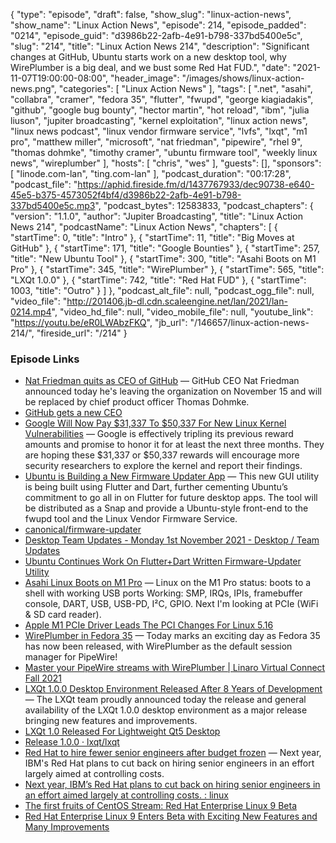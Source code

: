 {
  "type": "episode",
  "draft": false,
  "show_slug": "linux-action-news",
  "show_name": "Linux Action News",
  "episode": 214,
  "episode_padded": "0214",
  "episode_guid": "d3986b22-2afb-4e91-b798-337bd5400e5c",
  "slug": "214",
  "title": "Linux Action News 214",
  "description": "Significant changes at GitHub, Ubuntu starts work on a new desktop tool, why WirePlumber is a big deal, and we bust some Red Hat FUD.",
  "date": "2021-11-07T19:00:00-08:00",
  "header_image": "/images/shows/linux-action-news.png",
  "categories": [
    "Linux Action News"
  ],
  "tags": [
    ".net",
    "asahi",
    "collabra",
    "cramer",
    "fedora 35",
    "flutter",
    "fwupd",
    "george kiagiadakis",
    "github",
    "google bug bounty",
    "hector martin",
    "hot reload",
    "ibm",
    "julia liuson",
    "jupiter broadcasting",
    "kernel exploitation",
    "linux action news",
    "linux news podcast",
    "linux vendor firmware service",
    "lvfs",
    "lxqt",
    "m1 pro",
    "matthew miller",
    "microsoft",
    "nat friedman",
    "pipewire",
    "rhel 9",
    "thomas dohmke",
    "timothy cramer",
    "ubuntu firmware tool",
    "weekly linux news",
    "wireplumber"
  ],
  "hosts": [
    "chris",
    "wes"
  ],
  "guests": [],
  "sponsors": [
    "linode.com-lan",
    "ting.com-lan"
  ],
  "podcast_duration": "00:17:28",
  "podcast_file": "https://aphid.fireside.fm/d/1437767933/dec90738-e640-45e5-b375-4573052f4bf4/d3986b22-2afb-4e91-b798-337bd5400e5c.mp3",
  "podcast_bytes": 12583833,
  "podcast_chapters": {
    "version": "1.1.0",
    "author": "Jupiter Broadcasting",
    "title": "Linux Action News 214",
    "podcastName": "Linux Action News",
    "chapters": [
      {
        "startTime": 0,
        "title": "Intro"
      },
      {
        "startTime": 11,
        "title": "Big Moves at GitHub"
      },
      {
        "startTime": 171,
        "title": "Google Bounties"
      },
      {
        "startTime": 257,
        "title": "New Ubuntu Tool"
      },
      {
        "startTime": 300,
        "title": "Asahi Boots on M1 Pro"
      },
      {
        "startTime": 345,
        "title": "WirePlumber"
      },
      {
        "startTime": 565,
        "title": "LXQt 1.0.0"
      },
      {
        "startTime": 742,
        "title": "Red Hat FUD"
      },
      {
        "startTime": 1003,
        "title": "Outro"
      }
    ]
  },
  "podcast_alt_file": null,
  "podcast_ogg_file": null,
  "video_file": "http://201406.jb-dl.cdn.scaleengine.net/lan/2021/lan-0214.mp4",
  "video_hd_file": null,
  "video_mobile_file": null,
  "youtube_link": "https://youtu.be/eR0LWAbzFKQ",
  "jb_url": "/146657/linux-action-news-214/",
  "fireside_url": "/214"
}


### Episode Links

  * [Nat Friedman quits as CEO of GitHub](https://www.theregister.com/2021/11/03/github_ceo_quits/ "Nat Friedman quits as CEO of GitHub") — GitHub CEO Nat Friedman announced today he's leaving the organization on November 15 and will be replaced by chief product officer Thomas Dohmke.
  * [GitHub gets a new CEO](https://techcrunch.com/2021/11/03/github-gets-a-new-ceo/ "GitHub gets a new CEO")
  * [Google Will Now Pay $31,337 To $50,337 For New Linux Kernel Vulnerabilities](https://www.phoronix.com/scan.php?page=news_item&px=More-Money-For-Linux-Flaws "Google Will Now Pay $31,337 To $50,337 For New Linux Kernel Vulnerabilities") — Google is effectively tripling its previous reward amounts and promise to honor it for at least the next three months. They are hoping these $31,337 or $50,337 rewards will encourage more security researchers to explore the kernel and report their findings. 
  * [Ubuntu is Building a New Firmware Updater App](https://www.omgubuntu.co.uk/2021/11/ubuntu-is-working-on-a-new-firmware-updater-app "Ubuntu is Building a New Firmware Updater App") — This new GUI utility is being built using Flutter and Dart, further cementing Ubuntu’s commitment to go all in on Flutter for future desktop apps. The tool will be distributed as a Snap and provide a Ubuntu-style front-end to the fwupd tool and the Linux Vendor Firmware Service. 
  * [canonical/firmware-updater](https://github.com/canonical/firmware-updater "canonical/firmware-updater")
  * [Desktop Team Updates - Monday 1st November 2021 - Desktop / Team Updates](https://discourse.ubuntu.com/t/desktop-team-updates-monday-1st-november-2021/24944/3 "Desktop Team Updates - Monday 1st November 2021 - Desktop / Team Updates")
  * [Ubuntu Continues Work On Flutter+Dart Written Firmware-Updater Utility ](https://www.phoronix.com/scan.php?page=news_item&px=Ubuntu-Firmware-Updater-WIP "Ubuntu Continues Work On Flutter+Dart Written Firmware-Updater Utility ")
  * [Asahi Linux Boots on M1 Pro](https://twitter.com/marcan42/status/1455634359499706372 "Asahi Linux Boots on M1 Pro") — Linux on the M1 Pro status: boots to a shell with working USB ports Working: SMP, IRQs, IPIs, framebuffer console, DART, USB, USB-PD, I²C, GPIO. Next I'm looking at PCIe (WiFi & SD card reader).
  * [Apple M1 PCIe Driver Leads The PCI Changes For Linux 5.16](https://www.phoronix.com/scan.php?page=news_item&px=Linux-5.16-PCI&utm_source=feedburner&utm_medium=feed&utm_campaign=Feed%3A+Phoronix+%28Phoronix%29 "Apple M1 PCIe Driver Leads The PCI Changes For Linux 5.16")
  * [WirePlumber in Fedora 35](https://www.collabora.com/news-and-blog/news-and-events/wireplumber-in-fedora-35.html "WirePlumber in Fedora 35") — Today marks an exciting day as Fedora 35 has now been released, with WirePlumber as the default session manager for PipeWire!
  * [Master your PipeWire streams with WirePlumber | Linaro Virtual Connect Fall 2021](https://www.youtube.com/watch?v=NB1iodnqELY "Master your PipeWire streams with WirePlumber | Linaro Virtual Connect Fall 2021")
  * [LXQt 1.0.0 Desktop Environment Released After 8 Years of Development](https://9to5linux.com/lxqt-1-0-0-desktop-environment-released-after-8-years-of-development-this-is-whats-new "LXQt 1.0.0 Desktop Environment Released After 8 Years of Development") — The LXQt team proudly announced today the release and general availability of the LXQt 1.0.0 desktop environment as a major release bringing new features and improvements.
  * [LXQt 1.0 Released For Lightweight Qt5 Desktop](https://www.phoronix.com/scan.php?page=news_item&px=LXQt-1.0-Released "LXQt 1.0 Released For Lightweight Qt5 Desktop")
  * [Release 1.0.0 · lxqt/lxqt](https://github.com/lxqt/lxqt/releases/tag/1.0.0 "Release 1.0.0 · lxqt/lxqt")
  * [Red Hat to hire fewer senior engineers after budget frozen](https://www.theregister.com/2021/11/05/red_hat_jobs/ "Red Hat to hire fewer senior engineers after budget frozen") — Next year, IBM's Red Hat plans to cut back on hiring senior engineers in an effort largely aimed at controlling costs.
  * [Next year, IBM’s Red Hat plans to cut back on hiring senior engineers in an effort aimed largely at controlling costs. : linux](https://www.reddit.com/r/linux/comments/qn8bv4/next_year_ibms_red_hat_plans_to_cut_back_on/?utm_name=iossmf "Next year, IBM’s Red Hat plans to cut back on hiring senior engineers in an effort aimed largely at controlling costs. : linux")
  * [The first fruits of CentOS Stream: Red Hat Enterprise Linux 9 Beta](https://www.zdnet.com/article/the-first-fruits-of-centos-stream-red-hat-enterprise-linux-9-beta/ "The first fruits of CentOS Stream: Red Hat Enterprise Linux 9 Beta")
  * [Red Hat Enterprise Linux 9 Enters Beta with Exciting New Features and Many Improvements](https://9to5linux.com/red-hat-enterprise-linux-9-enters-beta-with-exciting-new-features-and-many-improvements "Red Hat Enterprise Linux 9 Enters Beta with Exciting New Features and Many Improvements")


